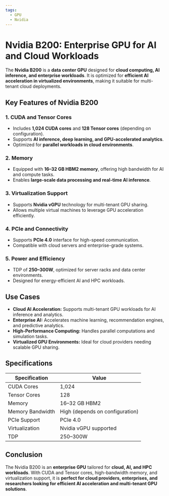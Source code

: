 ```yaml
---
tags:
  - GPU
  - Nvidia
---
```


# Nvidia B200: Enterprise GPU for AI and Cloud Workloads

The **Nvidia B200** is a **data center GPU** designed for **cloud computing, AI inference, and enterprise workloads**. It is optimized for **efficient AI acceleration in virtualized environments**, making it suitable for multi-tenant cloud deployments.

## Key Features of Nvidia B200

### 1. **CUDA and Tensor Cores**

* Includes **1,024 CUDA cores** and **128 Tensor cores** (depending on configuration).
* Supports **AI inference, deep learning, and GPU-accelerated analytics**.
* Optimized for **parallel workloads in cloud environments**.

### 2. **Memory**

* Equipped with **16–32 GB HBM2 memory**, offering high bandwidth for AI and compute tasks.
* Enables **large-scale data processing and real-time AI inference**.

### 3. **Virtualization Support**

* Supports **Nvidia vGPU** technology for multi-tenant GPU sharing.
* Allows multiple virtual machines to leverage GPU acceleration efficiently.

### 4. **PCIe and Connectivity**

* Supports **PCIe 4.0** interface for high-speed communication.
* Compatible with cloud servers and enterprise-grade systems.

### 5. **Power and Efficiency**

* TDP of **250–300W**, optimized for server racks and data center environments.
* Designed for energy-efficient AI and HPC workloads.

## Use Cases

* **Cloud AI Acceleration:** Supports multi-tenant GPU workloads for AI inference and analytics.
* **Enterprise AI:** Accelerates machine learning, recommendation engines, and predictive analytics.
* **High-Performance Computing:** Handles parallel computations and simulation tasks.
* **Virtualized GPU Environments:** Ideal for cloud providers needing scalable GPU sharing.

## Specifications

| Specification    | Value                           |
| ---------------- | ------------------------------- |
| CUDA Cores       | 1,024                           |
| Tensor Cores     | 128                             |
| Memory           | 16–32 GB HBM2                   |
| Memory Bandwidth | High (depends on configuration) |
| PCIe Support     | PCIe 4.0                        |
| Virtualization   | Nvidia vGPU supported           |
| TDP              | 250–300W                        |

## Conclusion

The Nvidia B200 is an **enterprise GPU** tailored for **cloud, AI, and HPC workloads**. With CUDA and Tensor cores, high-bandwidth memory, and virtualization support, it is **perfect for cloud providers, enterprises, and researchers looking for efficient AI acceleration and multi-tenant GPU solutions**.
